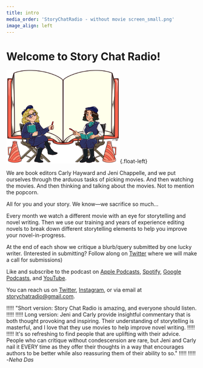```yaml
---
title: intro
media_order: 'StoryChatRadio - without movie screen_small.png'
image_align: left
---
```


# Welcome to Story Chat Radio!

![Story Chat Radio](StoryChatRadio%20-%20without%20movie%20screen_small.png){.float-left}

We are book editors Carly Hayward and Jeni Chappelle, and we put ourselves through the arduous tasks of picking movies. And then watching the movies. And then thinking and talking about the movies. Not to mention the popcorn.

All for you and your story. We know—we sacrifice so much…

Every month we watch a different movie with an eye for storytelling and novel writing. Then we use our training and years of experience editing novels to break down different storytelling elements to help you improve your novel-in-progress.

At the end of each show we critique a blurb/query submitted by one lucky writer. (Interested in submitting? Follow along on [Twitter](https://twitter.com/StoryChatRadio?target=_blank) where we will make a call for submissions)

Like and subscribe to the podcast on [Apple Podcasts](https://podcasts.apple.com/us/podcast/story-chat-radio/id1483688097?target=_blank), [Spotify](https://open.spotify.com/show/3o7zYGOeJMHfKFdCrhlILb?target=_blank), [Google Podcasts](https://podcasts.google.com/?feed=aHR0cHM6Ly9zdG9yeWNoYXRyYWRpby5saWJzeW4uY29tL3Jzcw&ep=14), and [YouTube](https://www.youtube.com/channel/UCVgBO3mHLqhtVZWRn0BmFEA?target=_blank).

You can reach us on [Twitter](https://twitter.com/StoryChatRadio?target=_blank), [Instagram](https://www.instagram.com/storychatradio?target=_blank), or via email at storychatradio@gmail.com.

!!!!! "Short version: Story Chat Radio is amazing, and everyone should listen.
!!!!! 
!!!!! Long version: Jeni and Carly provide insightful commentary that is both thought provoking and inspiring. Their understanding of storytelling is masterful, and I love that they use movies to help improve novel writing. 
!!!!! 
!!!!! It's so refreshing to find people that are uplifting with their advice. People who can critique without condescension are rare, but Jeni and Carly nail it EVERY time as they offer their thoughts in a way that encourages authors to be better while also reassuring them of their ability to so."
!!!!! 
!!!!! -_Neha Das_
